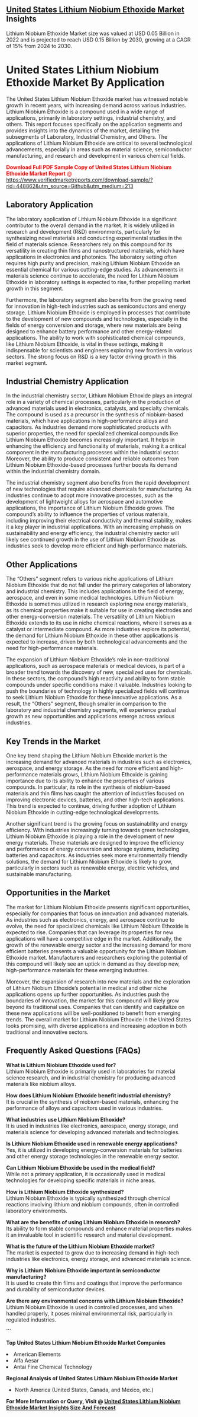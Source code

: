 <h2><a href="https://www.verifiedmarketreports.com/download-sample/?rid=448862&amp;utm_source=Github&amp;utm_medium=213" target="_blank">United States Lithium Niobium Ethoxide Market</a> Insights</h2><p>Lithium Niobium Ethoxide Market size was valued at USD 0.05 Billion in 2022 and is projected to reach USD 0.15 Billion by 2030, growing at a CAGR of 15% from 2024 to 2030.</p><p><h1>United States Lithium Niobium Ethoxide Market By Application</h1><p>The United States Lithium Niobium Ethoxide market has witnessed notable growth in recent years, with increasing demand across various industries. Lithium Niobium Ethoxide is a compound used in a wide range of applications, primarily in laboratory settings, industrial chemistry, and others. This report focuses specifically on the application segments and provides insights into the dynamics of the market, detailing the subsegments of Laboratory, Industrial Chemistry, and Others. The applications of Lithium Niobium Ethoxide are critical to several technological advancements, especially in areas such as material science, semiconductor manufacturing, and research and development in various chemical fields. <p><span class=""><span style="color: #ff0000;"><strong>Download Full PDF Sample Copy of United States Lithium Niobium Ethoxide Market Report</strong> @ </span><a href="https://www.verifiedmarketreports.com/download-sample/?rid=448862&amp;utm_source=Github&amp;utm_medium=213" target="_blank">https://www.verifiedmarketreports.com/download-sample/?rid=448862&amp;utm_source=Github&amp;utm_medium=213</a></span></p></p><h2>Laboratory Application</h2><p>The laboratory application of Lithium Niobium Ethoxide is a significant contributor to the overall demand in the market. It is widely utilized in research and development (R&D) environments, particularly for synthesizing novel materials and conducting experimental studies in the field of materials science. Researchers rely on this compound for its versatility in creating thin films and nanostructured materials, which have applications in electronics and photonics. The laboratory setting often requires high purity and precision, making Lithium Niobium Ethoxide an essential chemical for various cutting-edge studies. As advancements in materials science continue to accelerate, the need for Lithium Niobium Ethoxide in laboratory settings is expected to rise, further propelling market growth in this segment.<p>Furthermore, the laboratory segment also benefits from the growing need for innovation in high-tech industries such as semiconductors and energy storage. Lithium Niobium Ethoxide is employed in processes that contribute to the development of new compounds and technologies, especially in the fields of energy conversion and storage, where new materials are being designed to enhance battery performance and other energy-related applications. The ability to work with sophisticated chemical compounds, like Lithium Niobium Ethoxide, is vital in these settings, making it indispensable for scientists and engineers exploring new frontiers in various sectors. The strong focus on R&D is a key factor driving growth in this market segment.</p><h2>Industrial Chemistry Application</h2><p>In the industrial chemistry sector, Lithium Niobium Ethoxide plays an integral role in a variety of chemical processes, particularly in the production of advanced materials used in electronics, catalysts, and specialty chemicals. The compound is used as a precursor in the synthesis of niobium-based materials, which have applications in high-performance alloys and capacitors. As industries demand more sophisticated products with superior properties, the need for specialized chemical compounds like Lithium Niobium Ethoxide becomes increasingly important. It helps in enhancing the efficiency and functionality of materials, making it a critical component in the manufacturing processes within the industrial sector. Moreover, the ability to produce consistent and reliable outcomes from Lithium Niobium Ethoxide-based processes further boosts its demand within the industrial chemistry domain.<p>The industrial chemistry segment also benefits from the rapid development of new technologies that require advanced chemicals for manufacturing. As industries continue to adopt more innovative processes, such as the development of lightweight alloys for aerospace and automotive applications, the importance of Lithium Niobium Ethoxide grows. The compound’s ability to influence the properties of various materials, including improving their electrical conductivity and thermal stability, makes it a key player in industrial applications. With an increasing emphasis on sustainability and energy efficiency, the industrial chemistry sector will likely see continued growth in the use of Lithium Niobium Ethoxide as industries seek to develop more efficient and high-performance materials.</p><h2>Other Applications</h2><p>The “Others” segment refers to various niche applications of Lithium Niobium Ethoxide that do not fall under the primary categories of laboratory and industrial chemistry. This includes applications in the field of energy, aerospace, and even in some medical technologies. Lithium Niobium Ethoxide is sometimes utilized in research exploring new energy materials, as its chemical properties make it suitable for use in creating electrodes and other energy-conversion materials. The versatility of Lithium Niobium Ethoxide extends to its use in niche chemical reactions, where it serves as a catalyst or intermediate compound. As more industries explore its potential, the demand for Lithium Niobium Ethoxide in these other applications is expected to increase, driven by both technological advancements and the need for high-performance materials.<p>The expansion of Lithium Niobium Ethoxide’s role in non-traditional applications, such as aerospace materials or medical devices, is part of a broader trend towards the discovery of new, specialized uses for chemicals. In these sectors, the compound’s high reactivity and ability to form stable compounds under specific conditions make it valuable. Industries looking to push the boundaries of technology in highly specialized fields will continue to seek Lithium Niobium Ethoxide for these innovative applications. As a result, the “Others” segment, though smaller in comparison to the laboratory and industrial chemistry segments, will experience gradual growth as new opportunities and applications emerge across various industries.</p><h2>Key Trends in the Market</h2><p>One key trend shaping the Lithium Niobium Ethoxide market is the increasing demand for advanced materials in industries such as electronics, aerospace, and energy storage. As the need for more efficient and high-performance materials grows, Lithium Niobium Ethoxide is gaining importance due to its ability to enhance the properties of various compounds. In particular, its role in the synthesis of niobium-based materials and thin films has caught the attention of industries focused on improving electronic devices, batteries, and other high-tech applications. This trend is expected to continue, driving further adoption of Lithium Niobium Ethoxide in cutting-edge technological developments.</p><p>Another significant trend is the growing focus on sustainability and energy efficiency. With industries increasingly turning towards green technologies, Lithium Niobium Ethoxide is playing a role in the development of new energy materials. These materials are designed to improve the efficiency and performance of energy conversion and storage systems, including batteries and capacitors. As industries seek more environmentally friendly solutions, the demand for Lithium Niobium Ethoxide is likely to grow, particularly in sectors such as renewable energy, electric vehicles, and sustainable manufacturing.</p><h2>Opportunities in the Market</h2><p>The market for Lithium Niobium Ethoxide presents significant opportunities, especially for companies that focus on innovation and advanced materials. As industries such as electronics, energy, and aerospace continue to evolve, the need for specialized chemicals like Lithium Niobium Ethoxide is expected to rise. Companies that can leverage its properties for new applications will have a competitive edge in the market. Additionally, the growth of the renewable energy sector and the increasing demand for more efficient batteries presents a valuable opportunity for the Lithium Niobium Ethoxide market. Manufacturers and researchers exploring the potential of this compound will likely see an uptick in demand as they develop new, high-performance materials for these emerging industries.</p><p>Moreover, the expansion of research into new materials and the exploration of Lithium Niobium Ethoxide’s potential in medical and other niche applications opens up further opportunities. As industries push the boundaries of innovation, the market for this compound will likely grow beyond its traditional uses. Companies that can identify and capitalize on these new applications will be well-positioned to benefit from emerging trends. The overall market for Lithium Niobium Ethoxide in the United States looks promising, with diverse applications and increasing adoption in both traditional and innovative sectors.</p><h2>Frequently Asked Questions (FAQs)</h2><p><strong>What is Lithium Niobium Ethoxide used for?</strong><br> Lithium Niobium Ethoxide is primarily used in laboratories for material science research, and in industrial chemistry for producing advanced materials like niobium alloys.</p><p><strong>How does Lithium Niobium Ethoxide benefit industrial chemistry?</strong><br> It is crucial in the synthesis of niobium-based materials, enhancing the performance of alloys and capacitors used in various industries.</p><p><strong>What industries use Lithium Niobium Ethoxide?</strong><br> It is used in industries like electronics, aerospace, energy storage, and materials science for developing advanced materials and technologies.</p><p><strong>Is Lithium Niobium Ethoxide used in renewable energy applications?</strong><br> Yes, it is utilized in developing energy-conversion materials for batteries and other energy storage technologies in the renewable energy sector.</p><p><strong>Can Lithium Niobium Ethoxide be used in the medical field?</strong><br> While not a primary application, it is occasionally used in medical technologies for developing specific materials in niche areas.</p><p><strong>How is Lithium Niobium Ethoxide synthesized?</strong><br> Lithium Niobium Ethoxide is typically synthesized through chemical reactions involving lithium and niobium compounds, often in controlled laboratory environments.</p><p><strong>What are the benefits of using Lithium Niobium Ethoxide in research?</strong><br> Its ability to form stable compounds and enhance material properties makes it an invaluable tool in scientific research and material development.</p><p><strong>What is the future of the Lithium Niobium Ethoxide market?</strong><br> The market is expected to grow due to increasing demand in high-tech industries like electronics, energy storage, and advanced materials science.</p><p><strong>Why is Lithium Niobium Ethoxide important in semiconductor manufacturing?</strong><br> It is used to create thin films and coatings that improve the performance and durability of semiconductor devices.</p><p><strong>Are there any environmental concerns with Lithium Niobium Ethoxide?</strong><br> Lithium Niobium Ethoxide is used in controlled processes, and when handled properly, it poses minimal environmental risk, particularly in regulated industries.</p>```</p><p><strong>Top United States Lithium Niobium Ethoxide Market Companies</strong></p><div data-test-id=""><p><li>American Elements</li><li> Alfa Aesar</li><li> Antai Fine Chemical Technology</li></p><div><strong>Regional Analysis of&nbsp;United States Lithium Niobium Ethoxide Market</strong></div><ul><li dir="ltr"><p dir="ltr">North America&nbsp;(United States, Canada, and Mexico, etc.)</p></li></ul><p><strong>For More Information or Query, Visit @&nbsp;</strong><strong><a href="https://www.verifiedmarketreports.com/product/lithium-niobium-ethoxide-market/?utm_source=Github&amp;utm_medium=213" target="_blank">United States Lithium Niobium Ethoxide Market Insights Size And Forecast</a></strong></p></div>
